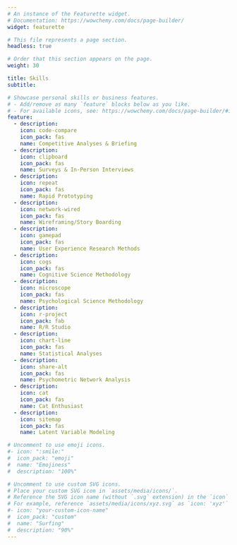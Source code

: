 ```yaml
---
# An instance of the Featurette widget.
# Documentation: https://wowchemy.com/docs/page-builder/
widget: featurette

# This file represents a page section.
headless: true

# Order that this section appears on the page.
weight: 30

title: Skills
subtitle:

# Showcase personal skills or business features.
# - Add/remove as many `feature` blocks below as you like.
# - For available icons, see: https://wowchemy.com/docs/page-builder/#icons
feature:
  - description: 
    icon: code-compare
    icon_pack: fas
    name: Competitive Analyses & Briefing
  - description:
    icon: clipboard
    icon_pack: fas
    name: Surveys & In-Person Interviews
  - description:
    icon: repeat
    icon_pack: fas
    name: Rapid Prototyping
  - description:
    icon: network-wired
    icon_pack: fas
    name: Wireframing/Story Boarding
  - description:
    icon: gamepad
    icon_pack: fas
    name: User Experience Research Methods
  - description: 
    icon: cogs
    icon_pack: fas
    name: Cognitive Science Methodology
  - description:
    icon: microscope
    icon_pack: fas
    name: Psychological Science Methodology
  - description: 
    icon: r-project
    icon_pack: fab
    name: R/R Studio  
  - description:
    icon: chart-line
    icon_pack: fas
    name: Statistical Analyses
  - description:
    icon: share-alt
    icon_pack: fas
    name: Psychometric Network Analysis
  - description:
    icon: cat
    icon_pack: fas
    name: Cat Enthusiast
  - description: 
    icon: sitemap
    icon_pack: fas
    name: Latent Variable Modeling

# Uncomment to use emoji icons.
#- icon: ":smile:"
#  icon_pack: "emoji"
#  name: "Emojiness"
#  description: "100%"

# Uncomment to use custom SVG icons.
# Place your custom SVG icon in `assets/media/icons/`.
# Reference the SVG icon name (without `.svg` extension) in the `icon` field.
# For example, reference `assets/media/icons/xyz.svg` as `icon: 'xyz'`
#- icon: "your-custom-icon-name"
#  icon_pack: "custom"
#  name: "Surfing"
#  description: "90%"
---
```

